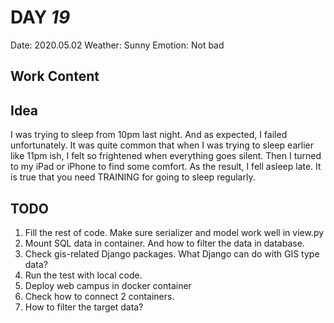 # DAY _19_
Date: 2020.05.02
Weather: Sunny
Emotion: Not bad
## Work Content

## Idea
I was trying to sleep from 10pm last night. And as expected, I failed unfortunately. It was quite common that when I was trying to sleep earlier like 11pm ish, I felt so frightened when everything goes silent. Then I turned to my iPad or iPhone to find some comfort. As the result, I fell asleep late.
It is true that you need TRAINING for going to sleep regularly.

## TODO
1. Fill the rest of code. Make sure serializer and model work well in view.py
2. Mount SQL data in container. And how to filter the data in database.
3. Check gis-related Django packages. What Django can do with GIS type data?
4. Run the test with local code.
5. Deploy web campus in docker container
6. Check how to connect 2 containers.
7. How to filter the target data?
